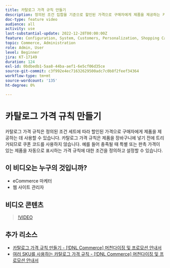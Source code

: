 ```yaml
---
title: 카탈로그 가격 규칙 만들기
description: 정의된 조건 집합을 기준으로 할인된 가격으로 구매자에게 제품을 제공하는 카탈로그 가격 규칙을 만드는 방법을 알아봅니다.
doc-type: feature video
audience: all
activity: use
last-substantial-update: 2022-12-28T00:00:00Z
feature: Configuration, System, Customers, Personalization, Shopping Cart, Price Rules
topic: Commerce, Administration
role: Admin, User
level: Beginner
jira: KT-17149
duration: 124
exl-id: 0bdbedb1-5aa8-44ba-aef1-6e5cf06d35ce
source-git-commit: c3f992e4ec71632629500adc7c0b8f2feef34364
workflow-type: tm+mt
source-wordcount: '135'
ht-degree: 0%

---
```


# 카탈로그 가격 규칙 만들기

카탈로그 가격 규칙은 정의된 조건 세트에 따라 할인된 가격으로 구매자에게 제품을 제공하는 데 사용할 수 있습니다. 카탈로그 가격 규칙은 제품을 장바구니에 넣기 전에 트리거되므로 쿠폰 코드를 사용하지 않습니다. 예를 들어 충족될 때 특별 또는 판촉 가격이 있는 제품을 자동으로 표시하는 가격 규칙에 대한 조건을 정의하고 설정할 수 있습니다.

## 이 비디오는 누구의 것입니까?

- eCommerce 마케터
- 웹 사이트 관리자

## 비디오 콘텐츠

>[!VIDEO](https://video.tv.adobe.com/v/343834?quality=12&learn=on)

## 추가 리소스

- [카탈로그 가격 규칙 만들기 - [!DNL Commerce] 머천다이징 및 프로모션 안내서](https://experienceleague.adobe.com/docs/commerce-admin/marketing/promotions/catalog-rules/price-rules-catalog-create.html?lang=ko)
- [여러 SKU를 사용하는 카탈로그 가격 규칙 - [!DNL Commerce] 머천다이징 및 프로모션 안내서](https://experienceleague.adobe.com/docs/commerce-admin/marketing/promotions/catalog-rules/price-rule-multiple-sku.html?lang=ko)
